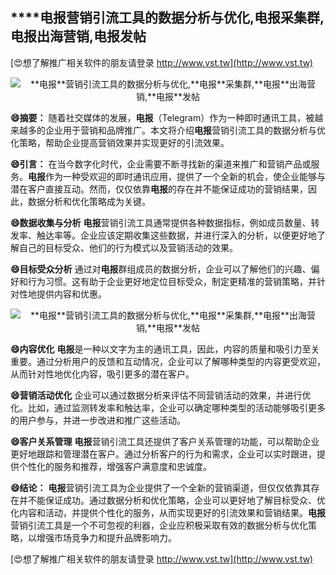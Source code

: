 ## ****电报**营销引流工具的数据分析与优化,**电报**采集群,**电报**出海营销,**电报**发帖**

[😍想了解推广相关软件的朋友请登录 http://www.vst.tw](http://www.vst.tw)

 <center><img src="https://vst.tw/MP4/tuiguang/png/3.png" alt="**电报**营销引流工具的数据分析与优化,**电报**采集群,**电报**出海营销,**电报**发帖"></center>

**😄摘要：**
随着社交媒体的发展，**电报**（Telegram）作为一种即时通讯工具，被越来越多的企业用于营销和品牌推广。本文将介绍**电报**营销引流工具的数据分析与优化策略，帮助企业提高营销效果并实现更好的引流效果。

**😄引言：**
在当今数字化时代，企业需要不断寻找新的渠道来推广和营销产品或服务。**电报**作为一种受欢迎的即时通讯应用，提供了一个全新的机会，使企业能够与潜在客户直接互动。然而，仅仅依靠**电报**的存在并不能保证成功的营销结果，因此，数据分析和优化策略成为关键。

**😄数据收集与分析**
**电报**营销引流工具通常提供各种数据指标，例如成员数量、转发率、触达率等。企业应该定期收集这些数据，并进行深入的分析，以便更好地了解自己的目标受众、他们的行为模式以及营销活动的效果。

**😄目标受众分析**
通过对**电报**群组成员的数据分析，企业可以了解他们的兴趣、偏好和行为习惯。这有助于企业更好地定位目标受众，制定更精准的营销策略，并针对性地提供内容和优惠。

 <center><img src="https://vst.tw/MP4/tuiguang/png/4.png" alt="**电报**营销引流工具的数据分析与优化,**电报**采集群,**电报**出海营销,**电报**发帖"></center>

**😄内容优化**
**电报**是一种以文字为主的通讯工具，因此，内容的质量和吸引力至关重要。通过分析用户的反馈和互动情况，企业可以了解哪种类型的内容更受欢迎，从而针对性地优化内容，吸引更多的潜在客户。

**😄营销活动优化**
企业可以通过数据分析来评估不同营销活动的效果，并进行优化。比如，通过监测转发率和触达率，企业可以确定哪种类型的活动能够吸引更多的用户参与，并进一步改进和推广这些活动。

**😄客户关系管理**
**电报**营销引流工具还提供了客户关系管理的功能，可以帮助企业更好地跟踪和管理潜在客户。通过分析客户的行为和需求，企业可以实时跟进，提供个性化的服务和推荐，增强客户满意度和忠诚度。

**😄结论：**
**电报**营销引流工具为企业提供了一个全新的营销渠道，但仅仅依靠其存在并不能保证成功。通过数据分析和优化策略，企业可以更好地了解目标受众、优化内容和活动，并提供个性化的服务，从而实现更好的引流效果和营销结果。**电报**营销引流工具是一个不可忽视的利器，企业应积极采取有效的数据分析与优化策略，以增强市场竞争力和提升品牌影响力。

[😍想了解推广相关软件的朋友请登录 http://www.vst.tw](http://www.vst.tw)



